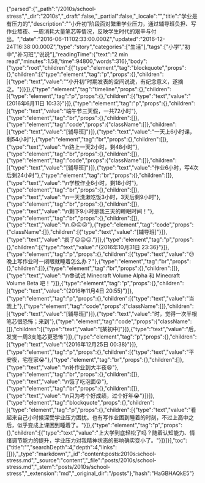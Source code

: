 {"parsed":{"_path":"/2010s/school-stress","_dir":"2010s","_draft":false,"_partial":false,"_locale":"","title":"学业是有压力的","description":"“小升初”阶段面对繁重学业压力，通过辅导班负担、写作业熬夜、一周消耗大量笔芯等情况，反映学生时代的艰辛与付出。","date":"2016-06-11T02:33:00.000Z","updated":"2016-12-24T16:38:00.000Z","type":"story","categories":["生活"],"tags":["小学","初中","补习班","说说"],"readingTime":{"text":"2 min read","minutes":1.58,"time":94800,"words":316},"body":{"type":"root","children":[{"type":"element","tag":"blockquote","props":{},"children":[{"type":"element","tag":"p","props":{},"children":[{"type":"text","value":"“小升初”时期发表的空间说说，有纪念意义，遂摘之。"}]}]},{"type":"element","tag":"timeline","props":{},"children":[{"type":"element","tag":"p","props":{},"children":[{"type":"text","value":"{2016年6月11日 10:33}"}]},{"type":"element","tag":"p","props":{},"children":[{"type":"text","value":"端午节三天假，一共72小时"},{"type":"element","tag":"br","props":{},"children":[]},{"type":"element","tag":"code","props":{"className":[]},"children":[{"type":"text","value":"[辅导班]"}]},{"type":"text","value":"一天上6小时课，剩54小时"},{"type":"element","tag":"br","props":{},"children":[]},{"type":"text","value":"\n路上一天2小时，剩48小时"},{"type":"element","tag":"br","props":{},"children":[]},{"type":"element","tag":"code","props":{"className":[]},"children":[{"type":"text","value":"[辅导班]"}]},{"type":"text","value":"作业6小时，写4次后剩24小时"},{"type":"element","tag":"br","props":{},"children":[]},{"type":"text","value":"\n学校作业6小时，剩18小时"},{"type":"element","tag":"br","props":{},"children":[]},{"type":"text","value":"\n一天洗漱吃饭3小时，3天后剩9小时"},{"type":"element","tag":"br","props":{},"children":[]},{"type":"text","value":"\n剩下9小时是我三天的睡眠时间！"},{"type":"element","tag":"br","props":{},"children":[]},{"type":"text","value":"\n.😖😖😖"},{"type":"element","tag":"code","props":{"className":[]},"children":[{"type":"text","value":"[辅导班]"}]},{"type":"text","value":"疯了😖😖😖."}]},{"type":"element","tag":"p","props":{},"children":[{"type":"text","value":"{2016年10月31日 23:36}"}]},{"type":"element","tag":"p","props":{},"children":[{"type":"text","value":"😕晚上写作业时一闭眼就睡着怎么办？"},{"type":"element","tag":"br","props":{},"children":[]},{"type":"element","tag":"br","props":{},"children":[]},{"type":"text","value":"\n😎试试 Minecraft Volume Alpha 和 Minecraft Volume Beta 吧！"}]},{"type":"element","tag":"p","props":{},"children":[{"type":"text","value":"{2016年11月4日 20:55}"}]},{"type":"element","tag":"p","props":{},"children":[{"type":"text","value":"当我上"},{"type":"element","tag":"code","props":{"className":[]},"children":[{"type":"text","value":"[辅导班]"}]},{"type":"text","value":"时，觉得一次半根笔芯很恐怖；来到"},{"type":"element","tag":"code","props":{"className":[]},"children":[{"type":"text","value":"[某初中]"}]},{"type":"text","value":"后，发觉一周3支笔芯更恐怖"}]},{"type":"element","tag":"p","props":{},"children":[{"type":"text","value":"{2016年12月25日 00:38}"}]},{"type":"element","tag":"p","props":{},"children":[{"type":"text","value":"平安夜，宅在家😭"},{"type":"element","tag":"br","props":{},"children":[]},{"type":"text","value":"\n补作业到大半夜😩"},{"type":"element","tag":"br","props":{},"children":[]},{"type":"text","value":"\n饿了吃泡面😲"},{"type":"element","tag":"br","props":{},"children":[]},{"type":"text","value":"\n只为考个好成绩，过个好年😭"}]}]},{"type":"element","tag":"blockquote","props":{},"children":[{"type":"element","tag":"p","props":{},"children":[{"type":"text","value":"看起来自己小时候深受学业压力困扰。也有写作业困到睡着的时刻，不过上高中之后，似乎变成上课困到睡着了。"}]},{"type":"element","tag":"p","props":{},"children":[{"type":"text","value":"上大学到底轻松了吗？随着认知能力、情绪调节能力的提升，学业压力对我精神状态的影响确实变小了。"}]}]}],"toc":{"title":"","searchDepth":4,"depth":4,"links":[]}},"_type":"markdown","_id":"content:posts:2010s:school-stress.md","_source":"content","_file":"posts/2010s/school-stress.md","_stem":"posts/2010s/school-stress","_extension":"md","_original_dir":"/posts"},"hash":"HaGBHAQkE5"}
